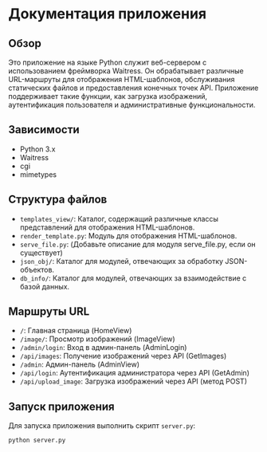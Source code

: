# Документация приложения

## Обзор
Это приложение на языке Python служит веб-сервером с использованием фреймворка Waitress. 
Он обрабатывает различные URL-маршруты для отображения HTML-шаблонов, обслуживания 
статических файлов и предоставления конечных точек API. Приложение поддерживает такие 
функции, как загрузка изображений, аутентификация пользователя и административные 
функциональности.

## Зависимости
- Python 3.x
- Waitress
- cgi
- mimetypes

## Структура файлов
- `templates_view/`: Каталог, содержащий различные классы представлений для отображения HTML-шаблонов.
- `render_template.py`: Модуль для отображения HTML-шаблонов.
- `serve_file.py`: (Добавьте описание для модуля serve_file.py, если он существует)
- `json_obj/`: Каталог для модулей, отвечающих за обработку JSON-объектов.
- `db_info/`: Каталог для модулей, отвечающих за взаимодействие с базой данных.

## Маршруты URL
- `/`: Главная страница (HomeView)
- `/image/`: Просмотр изображений (ImageView)
- `/admin/login`: Вход в админ-панель (AdminLogin)
- `/api/images`: Получение изображений через API (GetImages)
- `/admin`: Админ-панель (AdminView)
- `/api/login`: Аутентификация администратора через API (GetAdmin)
- `/api/upload_image`: Загрузка изображений через API (метод POST)

## Запуск приложения
Для запуска приложения выполнить скрипт `server.py`:
```bash
python server.py
